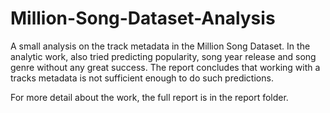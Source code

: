 # Million-Song-Dataset-Analysis

A small analysis on the track metadata in the Million Song Dataset. 
In the analytic work, also tried predicting popularity, song year release and song genre without any great success. 
The report concludes that working with a tracks metadata is not sufficient enough to do such predictions. 

For more detail about the work, the full report is in the report folder.
